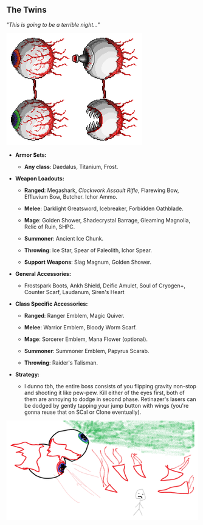 ## The Twins

*"This is going to be a terrible night…"*

![image alt text](../public/BMbpD6rCZ1qoniF20u7H2A_img_34.png)

* **Armor Sets:**

    * **Any class**: Daedalus, Titanium, Frost.

* **Weapon Loadouts:**

    * **Ranged**: Megashark, *Clockwork Assault Rifle*, Flarewing Bow, Effluvium Bow, Butcher. Ichor Ammo.

    * **Melee**: Darklight Greatsword, Icebreaker, Forbidden Oathblade.

    * **Mage**: Golden Shower, Shadecrystal Barrage, Gleaming Magnolia, Relic of Ruin, SHPC.

    * **Summoner**: Ancient Ice Chunk.

    * **Throwing**: Ice Star, Spear of Paleolith, Ichor Spear.

    * **Support Weapons**: Slag Magnum, Golden Shower.

* **General Accessories:**

    * Frostspark Boots, Ankh Shield, Deific Amulet, Soul of Cryogen+, Counter Scarf, Laudanum, Siren's Heart

* **Class Specific Accessories:**

    * **Ranged**: Ranger Emblem, Magic Quiver.

    * **Melee**: Warrior Emblem, Bloody Worm Scarf.

    * **Mage**: Sorcerer Emblem, Mana Flower (optional).

    * **Summoner**: Summoner Emblem, Papyrus Scarab.

    * **Throwing**: Raider's Talisman.

* **Strategy:**

    * I dunno tbh, the entire boss consists of you flipping gravity non-stop and shooting it like pew-pew. Kill either of the eyes first, both of them are annoying to dodge in second phase. Retinazer's lasers can be dodged by gently tapping your jump button with wings (you're gonna reuse that on SCal or Clone eventually).

![image alt text](../public/Twins.png)

<div align="center"<iframe width="620" height="315" src="https://www.youtube.com/embed/bqoqpSraFao" frameborder="0" allowfullscreen></iframe></div>

